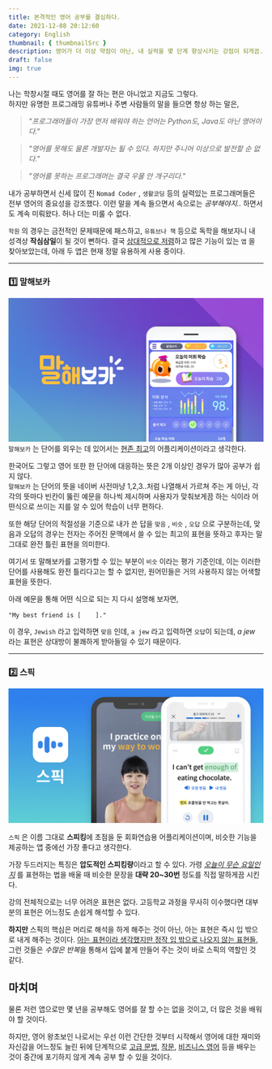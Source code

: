 ```yaml
---
title: 본격적인 영어 공부를 결심하다.
date: 2021-12-08 20:12:60
category: English
thumbnail: { thumbnailSrc }
description: 영어가 더 이상 약점이 아닌, 내 실력을 몇 단계 향상시키는 강점이 되게끔...
draft: false
img: true
---
```


나는 학창시절 때도 영어를 잘 하는 편은 아니었고 지금도 그렇다.  
하지만 유명한 프로그래밍 유튜버나 주변 사람들의 말을 들으면 항상 하는 말은,

> _"프로그래머들이 가장 먼저 배워야 하는 언어는 Python도, Java도 아닌 영어이다."_

> _"영어를 못해도 물론 개발자는 될 수 있다. 하지만 주니어 이상으로 발전할 순 없다."_

> _"영어를 못하는 프로그래머는 결국 우물 안 개구리다."_

내가 공부하면서 신세 많이 진 `Nomad Coder` , `생활코딩` 등의 실력있는 프로그래머들은 전부 영어의 중요성을 강조했다. 이런 말을 계속 들으면서 속으로는 _공부해야지.._ 하면서도 계속 미뤄왔다. 허나 더는 미룰 수 없다.

`학원` 의 경우는 금전적인 문제때문에 패스하고, `유튜브나 책` 등으로 독학을 해보자니 내 성격상 **작심삼일**이 될 것이 뻔하다. 결국 <u>상대적으로 저렴</u>하고 많은 기능이 있는 `앱` 을 찾아보았는데, 아래 두 앱은 현재 정말 유용하게 사용 중이다.

---

### 1️⃣ 말해보카

![MalhaeVoca](./img/malhaevoca.png)  
`말해보카` 는 단어를 외우는 데 있어서는 <u>현존 최고</u>의 어플리케이션이라고 생각한다.

한국어도 그렇고 영어 또한 한 단어에 대응하는 뜻은 2개 이상인 경우가 많아 공부가 쉽지 않다.  
`말해보카` 는 단어의 뜻을 네이버 사전마냥 1,2,3..처럼 나열해서 가르쳐 주는 게 아닌, 각각의 뜻마다 빈칸이 뚫린 예문을 하나씩 제시하며 사용자가 맞춰보게끔 하는 식이라 어떤식으로 쓰이는 지를 알 수 있어 학습이 너무 편하다.

또한 해당 단어의 적절성을 기준으로 내가 쓴 답을 `맞음` , `비슷` , `오답` 으로 구분하는데, 맞음과 오답의 경우는 전자는 주어진 문맥에서 쓸 수 있는 최고의 표현을 뜻하고 후자는 말 그대로 완전 틀린 표현을 의미한다.

여기서 또 말해보카를 고평가할 수 있는 부분이 `비슷` 이라는 평가 기준인데, 이는 이러한 단어를 사용해도 완전 틀리다고는 할 수 없지만, 원어민들은 거의 사용하지 않는 어색할 표현을 뜻한다.

아래 예문을 통해 어떤 식으로 되는 지 다시 설명해 보자면,

```
"My best friend is [    ]."
```

이 경우, `Jewish` 라고 입력하면 `맞음` 인데, `a jew` 라고 입력하면 `오답`이 되는데, _a jew_ 라는 표현은 상대방이 불쾌하게 받아들일 수 있기 때문이다.

---

### 2️⃣ 스픽

![Speak](./img/speak.jpeg)

`스픽` 은 이름 그대로 **스피킹**에 초점을 둔 회화연습용 어플리케이션이며, 비슷한 기능을 제공하는 앱 중에선 가장 좋다고 생각한다.

가장 두드러지는 특징은 **압도적인 스피킹량**이라고 할 수 있다. 가령 _<u>오늘이 무슨 요일인지</u>_ 를 표현하는 법을 배울 때 비슷한 문장을 **대략 20~30번** 정도를 직접 말하게끔 시킨다.

<!-- 한국식 영어 교육을 꾸준히 받아온 나로서는 독해를 할 때는 분명 아는 표현이 많지만 정작 그 표현을 사용하려면 잘 나오지 않는 경우가 태반이다. -->

강의 전체적으로는 너무 어려운 표현은 없다. 고등학교 과정을 무사히 이수했다면 대부분의 표현은 어느정도 손쉽게 해석할 수 있다.

**하지만** 스픽의 핵심은 머리로 해석을 하게 해주는 것이 아닌, 아는 표현은 즉시 입 밖으로 내게 해주는 것이다. <u>아는 표현이라 생각했지만 정작 입 밖으로 나오지 않는 표현들</u>, 그런 것들은 *수많은 반복*을 통해서 입에 붙게 만들어 주는 것이 바로 스픽의 역할인 것 같다.

## 마치며

물론 저런 앱으로만 몇 년을 공부해도 영어를 잘 할 수는 없을 것이고, 더 많은 것을 배워야 할 것이다.

하지만, 영어 왕초보인 나로서는 우선 이런 간단한 것부터 시작해서 영어에 대한 재미와 자신감을 어느정도 늘린 뒤에 단계적으로 <u>고급 문법</u>, <u>작문</u>, <u>비즈니스 영어</u> 등을 배우는 것이 중간에 포기하지 않게 계속 공부 할 수 있을 것이다.
